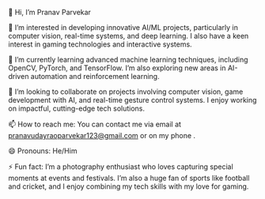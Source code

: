 
👋 Hi, I’m Pranav Parvekar

👀 I’m interested in developing innovative AI/ML projects, particularly in computer vision, real-time systems, and deep learning. I also have a keen interest in gaming technologies and interactive systems.

🌱 I’m currently learning advanced machine learning techniques, including OpenCV, PyTorch, and TensorFlow. I’m also exploring new areas in AI-driven automation and reinforcement learning.

💞️ I’m looking to collaborate on projects involving computer vision, game development with AI, and real-time gesture control systems. I enjoy working on impactful, cutting-edge tech solutions.

📫 How to reach me: You can contact me via email at pranavudayraoparvekar123@gmail.com or on my phone .

😄 Pronouns: He/Him

⚡ Fun fact: I’m a photography enthusiast who loves capturing special moments at events and festivals. I’m also a huge fan of sports like football and cricket, and I enjoy combining my tech skills with my love for gaming.


